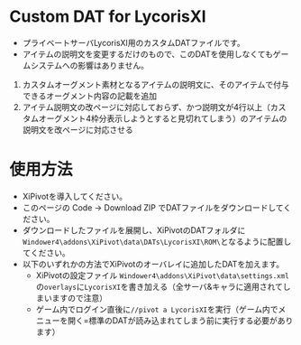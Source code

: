 # Custom DAT for LycorisXI

- プライベートサーバLycorisXI用のカスタムDATファイルです。
- アイテムの説明文を変更するだけのもので、このDATを使用しなくてもゲームシステムへの影響はありません。
1. カスタムオーグメント素材となるアイテムの説明文に、そのアイテムで付与できるオーグメント内容の記載を追加
1. アイテム説明文の改ページに対応しておらず、かつ説明文が4行以上（カスタムオーグメント4枠分表示しようとすると見切れてしまう）のアイテムの説明文を改ページに対応させる

# 使用方法

- XiPivotを導入してください。
- このページの Code -> Download ZIP でDATファイルをダウンロードしてください。
- ダウンロードしたファイルを展開し、XiPivotのDATフォルダに `Windower4\addons\XiPivot\data\DATs\LycorisXI\ROM\`となるように配置してください。
- 以下のいずれかの方法でXiPivotのオーバレイに追加したDATを加えます。
  - XiPivotの設定ファイル `Windower4\addons\XiPivot\data\settings.xml`の`overlays`に`LycorisXI`を書き加える（全サーバ&キャラに適用されてしまいますので注意）
  - ゲーム内でログイン直後に`//pivot a LycorisXI`を実行（ゲーム内でメニューを開く=標準のDATが読み込まれてしまう前に実行する必要があります）
